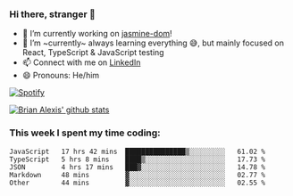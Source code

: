 ### Hi there, stranger 👋

- 🔭 I’m currently working on [jasmine-dom](https://github.com/testing-library/jasmine-dom)!
- 🌱 I’m ~currently~ always learning everything 😅, but mainly focused on React, TypeScript & JavaScript testing
- 📫 Connect with me on [LinkedIn](https://www.linkedin.com/in/brian-alexis/)
- 😄 Pronouns: He/him

[![Spotify](https://novatorem-nine-beige.vercel.app/api/spotify)](https://open.spotify.com/user/21ttbyunhf56rp6soqidgfk2q)

[![Brian Alexis' github stats](https://github-readme-stats-sepia-two.vercel.app/api?username=brrianalexis&show_icons=true&hide_border=true)](https://github.com/brrianalexis/github-readme-stats)

### This week I spent my time coding:
<!--START_SECTION:waka-->
```text
JavaScript   17 hrs 42 mins  ███████████████▒░░░░░░░░░   61.02 % 
TypeScript   5 hrs 8 mins    ████▒░░░░░░░░░░░░░░░░░░░░   17.73 % 
JSON         4 hrs 17 mins   ███▓░░░░░░░░░░░░░░░░░░░░░   14.78 % 
Markdown     48 mins         ▓░░░░░░░░░░░░░░░░░░░░░░░░   02.77 % 
Other        44 mins         ▓░░░░░░░░░░░░░░░░░░░░░░░░   02.55 % 
```
<!--END_SECTION:waka-->
